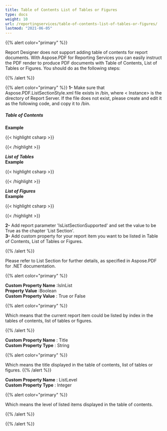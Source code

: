 ```yaml
---
title: Table of Contents List of Tables or Figures
type: docs
weight: 10
url: /reportingservices/table-of-contents-list-of-tables-or-figures/
lastmod: "2021-06-05"
---
```


{{% alert color="primary" %}}

Report Designer does not support adding table of contents for report documents. With Aspose.PDF for Reporting Services you can easily instruct the PDF render to produce PDF documents with Table of Contents, List of Tables or Figures. You should do as the following steps:

{{% /alert %}}

{{% alert color="primary" %}}
**1-** Make sure that Aspose.PDF.ListSectionStyle.xml file exists in <Instance>/bin, where < Instance> is the directory of Report Server. If the file does not exist, please create and edit it as the following code, and copy it to <Instance>/bin.
##### **Table of Contents**
**Example**

{{< highlight csharp >}}
 <ListSection ListType="TableOfContents">
	<Title Alignment="Center">
            <Segment IsTrueTypeFontBold="true" FontSize="30">TableOfContents</Segment>
	</Title>
	<ListLevelFormat Level="1" LeftMargin="0">
            <TextInfo IsTrueTypeFontBold="true" IsTrueTypeFontItalic="true"></TextInfo>
	</ListLevelFormat>
	<ListLevelFormat Level="2" LeftMargin="10">
            <TextInfo IsUnderline="true" FontSize="10"></TextInfo>
	</ListLevelFormat>
	<ListLevelFormat Level="3" LeftMargin="20">
            <TextInfo IsTrueTypeFontBold="true"></TextInfo>
	</ListLevelFormat>
	<ListLevelFormat Level="4" LeftMargin="30">
            <TextInfo IsTrueTypeFontBold="true"></TextInfo>
	</ListLevelFormat>
</ListSection>

{{< /highlight >}}

***List of Tables***  
**Example**

{{< highlight csharp >}}
 <ListSection ListType="ListOfTables">
	<Title>
            <Segment IsTrueTypeFontBold="true" FontSize="30">ListOfTables</Segment>
	</Title>
</ListSection>

{{< /highlight >}}

 ***List of Figures***  
**Example**

{{< highlight csharp >}}
 <ListSection ListType="ListOfFigures">
	<Title>
            <Segment IsTrueTypeFontBold="true" FontSize="30">ListOfFigures</Segment>
	</Title>
</ListSection>

{{< /highlight >}}

**2-** Add report parameter 'IsListSectionSupported' and set the value to be True as the chapter 'List Section'.  
**3-** Add custom property for your report item you want to be listed in Table of Contents, List of Tables or Figures.

{{% /alert %}}

Please refer to List Section for further details, as specified in Aspose.PDF for .NET documentation.

{{% alert color="primary" %}}

**Custom Property Name** :IsInList  
**Property Value** :Boolean  
**Custom Property Value** : True or False  

{{% alert color="primary" %}}

Which means that the current report item could be listed by index in the tables of contents, list of tables or figures.

{{% /alert %}}

**Custom Property Name** : Title  
**Custom Property Type** : String 

{{% alert color="primary" %}}

Which means the title displayed in the table of contents, list of tables or figures.
{{% /alert %}}


**Custom Property Name** : ListLevel  
**Custom Property Type** : Integer  

{{% alert color="primary" %}}

Which means the level of listed items displayed in the table of contents.

{{% /alert %}}

{{% /alert %}}
